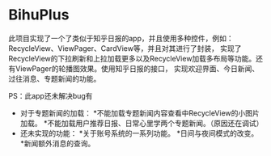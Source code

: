 # BihuPlus
此项目实现了一个了类似于知乎日报的app，并且使用多种控件，例如：RecycleView、ViewPager、CardView等，并且对其进行了封装，
实现了RecycleView的下拉刷新和上拉加载更多以及RecycleView加载多布局等功能。还有ViewPager的轮播图效果。使用知乎日报的接口，
实现欢迎界面、今日新闻、过往消息、专题新闻的功能。

PS：此app还未解决bug有
* 对于专题新闻的加载：
  *不能加载专题新闻内容查看中RecycleView的小图片加载。
  *不能加载用户推荐日报、日常心里学两个专题新闻。（原因还在调试）
* 还未实现的功能：
  *关于账号系统的一系列功能。
  *日间与夜间模式的改变。
  *新闻额外消息的查询。
